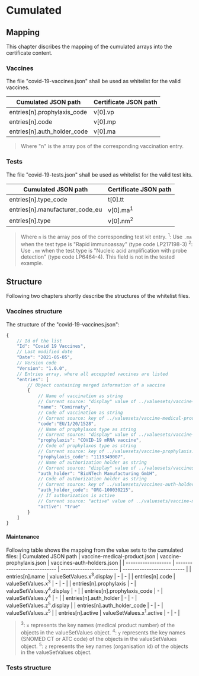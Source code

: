 # Cumulated

## Mapping

This chapter discribes the mapping of the cumulated arrays into the certificate content.

### Vaccines

The file "covid-19-vaccines.json" shall be used as whitelist for the valid vaccines.

| Cumulated JSON path | Certificate JSON path |
| ------------------- | --------------------- |
| entries[n].prophylaxis_code | v[0].vp |
| entries[n].code | v[0].mp |
| entries[n].auth_holder_code | v[0].ma |

> Where "n" is the array pos of the corresponding vaccination entry.

### Tests

The file "covid-19-tests.json" shall be used as whitelist for the valid test kits.

| Cumulated JSON path | Certificate JSON path |
| ------------------- | --------------------- |
| entries[n].type_code | t[0].tt |
| entries[n].manufacturer_code_eu | v[0].ma<sup>1</sup> |
| entries[n].type | v[0].nm<sup>2</sup> |

> Where `n` is the array pos of the corresponding test kit entry.
> <sup>1</sup>: Use `.ma` when the test type is "Rapid immunoassay" (type code LP217198-3)
> <sup>2</sup>: Use `.nm` when the test type is "Nucleic acid amplification with probe detection" (type code LP6464-4). This field is not in the tested example.

## Structure

Following two chapters shortly describe the structures of the whitelist files.

### Vaccines structure

The structure of the "covid-19-vaccines.json":

```javascript
{
    // Id of the list
    "Id": "Covid 19 Vaccines",
    // Last modified date
    "Date": "2021-05-05",
    // Version code
    "Version": "1.0.0",
    // Entries array, where all acceppted vaccines are listed
    "entries": [
        // Object containing merged information of a vaccine
        {
            // Name of vaccination as string
            // Current source: "display" value of ../valuesets/vaccine-medical-product.json "valueSetValues" entries.
            "name": "Comirnaty",
            // Code of vaccination as string
            // Current source: key of ../valuesets/vaccine-medical-product.json "valueSetValues" entries.
            "code":"EU/1/20/1528",
            // Name of prophylaxos type as string
            // Current source: "display" value of ../valuesets/vaccine-prophylaxis.json "valueSetValues" entries.
            "prophylaxis": "COVID-19 mRNA vaccine",
            // Code of prophylaxos type as string
            // Current source: key of ../valuesets/vaccine-prophylaxis.json "valueSetValues" entries.
            "prophylaxis_code": "1119349007",
            // Name of authorization holder as string
            // Current source: "display" value of ../valuesets/vaccines-auth-holders.json "valueSetValues" entries.
            "auth_holder": "BioNTech Manufacturing GmbH",
            // Code of authorization holder as string
            // Current source: key of ../valuesets/vaccines-auth-holders.json "valueSetValues" entries.
            "auth_holder_code": "ORG-100030215",
            // If authorization is active
            // Current source: "active" value of ../valuesets/vaccine-medical-product.json "valueSetValues" entries.
            "active": "true"
        }
    ]
}

```

#### Maintenance

Following table shows the mapping from the value sets to the cumulated files:
| Cumulated JSON path | vaccine-medical-product.json | vaccine-prophylaxis.json | vaccines-auth-holders.json |
| ------------------- | ---------------------------- | ------------------------ | -------------------------- |
| entries[n].name | valueSetValues.x<sup>3</sup>.display | - | - |
| entries[n].code | valueSetValues.x<sup>3</sup> | - | - |
| entries[n].prophylaxis | - | valueSetValues.y<sup>4</sup>.display | - |
| entries[n].prophylaxis_code | - | valueSetValues.y<sup>4</sup> | - |
| entries[n].auth_holder | - | - | valueSetValues.z<sup>5</sup>.display |
| entries[n].auth_holder_code | - | - | valueSetValues.z<sup>5</sup> |
| entries[n].active | valueSetValues.x<sup>1</sup>.active | - | - |

> <sup>3</sup>: `x` represents the key names (medical product number) of the objects in the valueSetValues object.
> <sup>4</sup>: `y` represents the key names (SNOMED CT or ATC code) of the objects in the valueSetValues object.
> <sup>5</sup>: `z` represents the key names (organisation id) of the objects in the valueSetValues object.

### Tests structure
